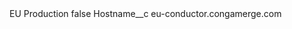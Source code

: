 <?xml version="1.0" encoding="UTF-8"?>
<CustomMetadata xmlns="http://soap.sforce.com/2006/04/metadata" xmlns:xsi="http://www.w3.org/2001/XMLSchema-instance" xmlns:xsd="http://www.w3.org/2001/XMLSchema">
    <label>EU Production</label>
    <protected>false</protected>
    <values>
        <field>Hostname__c</field>
        <value xsi:type="xsd:string">eu-conductor.congamerge.com</value>
    </values>
</CustomMetadata>
